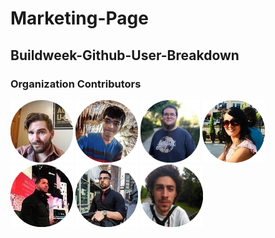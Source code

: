 # Marketing-Page
## Buildweek-Github-User-Breakdown 

### Organization Contributors

<a href="https://github.com/JHaydenDev">![Joseph Hayden][jh]</a>
<a href="https://github.com/Krunal1997patel">![Krunal Patel][kp]</a>
<a href="https://github.com/TinySquid">![Michael Nunes][mn]</a>
<a href="https://github.com/Manjukcthapa">![Manju KC][mk]</a>
<a href="https://github.com/itava0">![Igor Tavarez][it]</a>
<a href="https://github.com/milano12345">![Daniel Milano][dm]</a>
<a href="https://github.com/jazz-code">![Anthony Rende][ar]</a>


[jh]: docs/img/jh-pc-r.png
[kp]: docs/img/kp-pc-r.png
[mn]: docs/img/mn-pc-r.png
[mk]: docs/img/mk-pc-r.png
[it]: docs/img/it-pc-r.png
[mb]: docs/img/mb-pc-r.png
[dm]: docs/img/dm-pc-r.png
[ar]: docs/img/ar-pc-r.png
